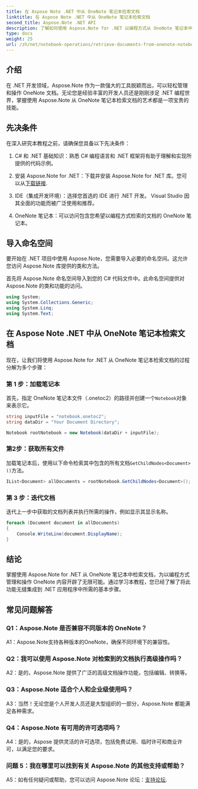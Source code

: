 ```yaml
---
title: 在 Aspose Note .NET 中从 OneNote 笔记本检索文档
linktitle: 在 Aspose Note .NET 中从 OneNote 笔记本检索文档
second_title: Aspose.Note .NET API
description: 了解如何使用 Aspose.Note for .NET 以编程方式从 OneNote 笔记本中检索文档，从而实现无缝集成和操作。
type: docs
weight: 25
url: /zh/net/notebook-operations/retrieve-documents-from-onenote-notebook/
---
```

## 介绍

在 .NET 开发领域，Aspose.Note 作为一款强大的工具脱颖而出，可以轻松管理和操作 OneNote 文档。无论您是经验丰富的开发人员还是刚刚涉足 .NET 编程世界，掌握使用 Aspose.Note 从 OneNote 笔记本检索文档的艺术都是一项宝贵的技能。

## 先决条件

在深入研究本教程之前，请确保您具备以下先决条件：

1. C# 和 .NET 基础知识：熟悉 C# 编程语言和 .NET 框架将有助于理解和实现所提供的代码示例。

2. 安装 Aspose.Note for .NET：下载并安装 Aspose.Note for .NET 库。您可以从[下载链接](https://releases.aspose.com/note/net/).

3. IDE（集成开发环境）：选择您首选的 IDE 进行 .NET 开发。 Visual Studio 因其全面的功能而被广泛使用和推荐。

4. OneNote 笔记本：可以访问包含您希望以编程方式检索的文档的 OneNote 笔记本。

## 导入命名空间

要开始在 .NET 项目中使用 Aspose.Note，您需要导入必要的命名空间。这允许您访问 Aspose.Note 库提供的类和方法。

首先将 Aspose.Note 命名空间导入到您的 C# 代码文件中。此命名空间提供对 Aspose.Note 的类和功能的访问。

```csharp
using System;
using System.Collections.Generic;
using System.Linq;
using System.Text;
```

## 在 Aspose Note .NET 中从 OneNote 笔记本检索文档

现在，让我们将使用 Aspose.Note for .NET 从 OneNote 笔记本检索文档的过程分解为多个步骤：

### 第 1 步：加载笔记本

首先，指定 OneNote 笔记本文件（.onetoc2）的路径并创建一个`Notebook`对象来表示它。

```csharp
string inputFile = "notebook.onetoc2";
string dataDir = "Your Document Directory";

Notebook rootNotebook = new Notebook(dataDir + inputFile);
```

### 第2步：获取所有文件

加载笔记本后，使用以下命令检索其中包含的所有文档`GetChildNodes<Document>()`方法。

```csharp
IList<Document> allDocuments = rootNotebook.GetChildNodes<Document>();
```

### 第 3 步：迭代文档

迭代上一步中获取的文档列表并执行所需的操作，例如显示其显示名称。

```csharp
foreach (Document document in allDocuments) 
{
    Console.WriteLine(document.DisplayName);
}
```

## 结论

掌握使用 Aspose.Note for .NET 从 OneNote 笔记本中检索文档，为以编程方式管理和操作 OneNote 内容开辟了无限可能。通过学习本教程，您已经了解了将此功能无缝集成到 .NET 应用程序中所需的基本步骤。

## 常见问题解答

### Q1：Aspose.Note 是否兼容不同版本的 OneNote？

A1：Aspose.Note支持各种版本的OneNote，确保不同环境下的兼容性。

### Q2：我可以使用 Aspose.Note 对检索到的文档执行高级操作吗？

A2：是的，Aspose.Note 提供了广泛的高级文档操作功能，包括编辑、转换等。

### Q3：Aspose.Note 适合个人和企业级使用吗？

A3：当然！无论您是个人开发人员还是大型组织的一部分，Aspose.Note 都能满足各种需求。

### Q4：Aspose.Note 有可用的许可选项吗？

A4：是的，Aspose 提供灵活的许可选项，包括免费试用、临时许可和商业许可，以满足您的要求。

### 问题 5：我在哪里可以找到有关 Aspose.Note 的其他支持或帮助？

 A5：如有任何疑问或帮助，您可以访问 Aspose.Note 论坛：[支持论坛](https://forum.aspose.com/c/note/28).
